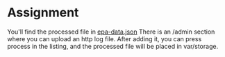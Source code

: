 # Assignment
You'll find the processed file in [epa-data.json](doc/3.1%20Candidate%20Assignment%20-%20Public%20Folder/epadata.json)
There is an /admin section where you can upload an http log file. After adding it, you can press process in the listing, and the processed file will be placed in var/storage.
